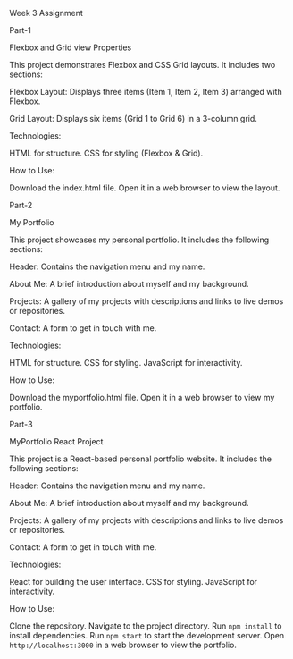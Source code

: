 Week 3 Assignment

Part-1

Flexbox and Grid view Properties

This project demonstrates Flexbox and CSS Grid layouts. It includes two sections:

Flexbox Layout: Displays three items (Item 1, Item 2, Item 3) arranged with Flexbox.

Grid Layout: Displays six items (Grid 1 to Grid 6) in a 3-column grid.

Technologies:

HTML for structure.
CSS for styling (Flexbox & Grid).

How to Use:

Download the index.html file.
Open it in a web browser to view the layout.

Part-2

My Portfolio

This project showcases my personal portfolio. It includes the following sections:

Header: Contains the navigation menu and my name.

About Me: A brief introduction about myself and my background.

Projects: A gallery of my projects with descriptions and links to live demos or repositories.

Contact: A form to get in touch with me.

Technologies:

HTML for structure.
CSS for styling.
JavaScript for interactivity.

How to Use:

Download the myportfolio.html file.
Open it in a web browser to view my portfolio.

Part-3

MyPortfolio React Project

This project is a React-based personal portfolio website. It includes the following sections:

Header: Contains the navigation menu and my name.

About Me: A brief introduction about myself and my background.

Projects: A gallery of my projects with descriptions and links to live demos or repositories.

Contact: A form to get in touch with me.

Technologies:

React for building the user interface.
CSS for styling.
JavaScript for interactivity.

How to Use:

Clone the repository.
Navigate to the project directory.
Run `npm install` to install dependencies.
Run `npm start` to start the development server.
Open `http://localhost:3000` in a web browser to view the portfolio.
